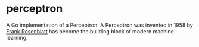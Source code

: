 # perceptron
A Go implementation of a Perceptron. A Perceptron was invented in 1958 by [Frank Rosenblatt](https://en.wikipedia.org/wiki/Frank_Rosenblatt) has become the building block of modern machine learning.
